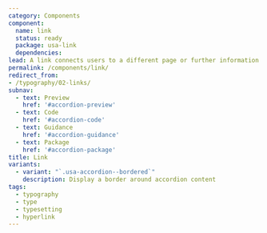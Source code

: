 ```yaml
---
category: Components
component:
  name: link
  status: ready
  package: usa-link
  dependencies:
lead: A link connects users to a different page or further information.
permalink: /components/link/
redirect_from:
- /typography/02-links/
subnav:
  - text: Preview
    href: '#accordion-preview'
  - text: Code
    href: '#accordion-code'
  - text: Guidance
    href: '#accordion-guidance'
  - text: Package
    href: '#accordion-package'
title: Link
variants:
  - variant: "`.usa-accordion--bordered`"
    description: Display a border around accordion content
tags:
  - typography
  - type
  - typesetting
  - hyperlink
---
```

